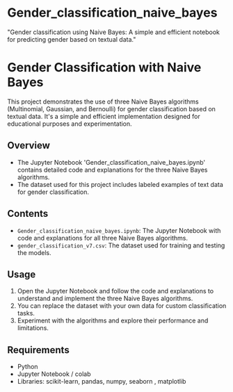 # Gender_classification_naive_bayes
"Gender classification using Naive Bayes: A simple and efficient notebook for predicting gender based on textual data."

# Gender Classification with Naive Bayes

This project demonstrates the use of three Naive Bayes algorithms (Multinomial, Gaussian, and Bernoulli) for gender classification based on textual data. It's a simple and efficient implementation designed for educational purposes and experimentation.

## Overview

- The Jupyter Notebook 'Gender_classification_naive_bayes.ipynb' contains detailed code and explanations for the three Naive Bayes algorithms.
- The dataset used for this project includes labeled examples of text data for gender classification.

## Contents

- `Gender_classification_naive_bayes.ipynb`: The Jupyter Notebook with code and explanations for all three Naive Bayes algorithms.
- `gender_classification_v7.csv`: The dataset used for training and testing the models.

## Usage

1. Open the Jupyter Notebook and follow the code and explanations to understand and implement the three Naive Bayes algorithms.
2. You can replace the dataset with your own data for custom classification tasks.
3. Experiment with the algorithms and explore their performance and limitations.

## Requirements

- Python 
- Jupyter Notebook / colab
- Libraries: scikit-learn, pandas, numpy, seaborn , matplotlib


